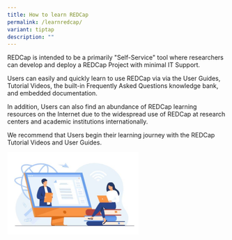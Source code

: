```yaml
---
title: How to learn REDCap
permalink: /learnredcap/
variant: tiptap
description: ""
---
```

<p>REDCap is intended to be a primarily "Self-Service" tool where researchers
can develop and deploy a REDCap Project with minimal IT Support.</p>
<p>Users can easily and quickly learn to use REDCap via via the User Guides,
Tutorial Videos, the built-in Frequently Asked Questions knowledge bank,
and embedded documentation.</p>
<p>In addition, Users can also find an abundance of REDCap learning resources
on the Internet due to the widespread use of REDCap at research centers
and academic institutions internationally.</p>
<p>We recommend that Users begin their learning journey with the REDCap Tutorial
Videos and User Guides.</p>
<p></p>
<p></p>
<div class="isomer-image-wrapper">
<img style="width: 60%;" height="auto" width="100%" alt="" src="/images/Content Images/Learning.jpg">
</div>
<p></p>